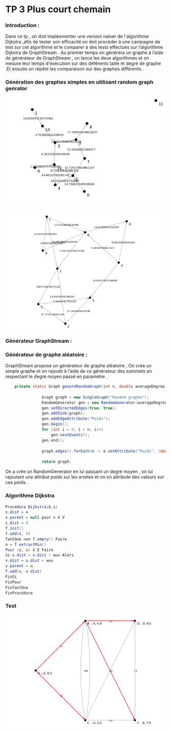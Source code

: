 # TP 3 Plus court chemain

### Introduction :
Dans ce tp , on  doit impléementer une version naiver de l'algorithme Dijkstra
,afin de tester son efficacité on doit procéder à une campagne de test sur cet algorithme et le comparer à des tests effectués sur l’algorithme Dijkstra de GraphStream .
Au premier temps on générera un graphe à l’aide de générateur de GraphStream , on lance les deux algorithmes et on mesure leur temps d'exécution sur des déférents taille  et degré de graphe .Et ensuite on répète les comparaison sur des graphes différents..
### Génération des graphes simples en utilisant random graph genrator
![Generation de graphes simples  ](data/g2.png)   

![Generation de graphes simples  ](data/g3.png)
###  Générateur GraphStream  :
### Générateur de graphe aléatoire :

GraphStream propose un générateur de graphe aléatoire , On crée un simple graphe et on rajoute  à l’aide de ce générateur
des sommets en respectant le degré moyen passé en paramètre .
```java
    private static Graph genereRandomGraph(int n, double averageDegree) {

                Graph graph = new SingleGraph("Random graphe");
                RandomGenerator gen = new RandomGenerator(averageDegree);
                gen.setDirectedEdges(true, true);
                gen.addSink(graph);
                gen.addEdgeAttribute("Poids");
                gen.begin();
                for (int i = 0; i < n; i++)
                    gen.nextEvents();
                gen.end();
        
                graph.edges().forEach(e -> e.setAttribute("Poids", (double) Math.abs(Math.random() * 20) + 1));
        
                return graph;
```

On a crée un RandomGenerator en lui passant un degré moyen , on lui rajoutant une attribut poids sur les
arretes et on on attribute des valeurs sur ces poids .

### Algorithme Dijkstra 

```java
Procédure Dijkstra(G,s)
v.dist ← ∞
v.parent ← null pour v ∈ V
s.dist ← 0
f.init()
f.add(s, 0)
TantQue non f.empty() Faire
u ← f.extractMin()
Pour (u, v) ∈ E Faire
Si v.dist > u.dist + wuv Alors
v.dist ← u.dist + wuv
v.parent ← u
f.add(v, v.dist)
FinSi
FinPour
FinTantQue
FinProcédure
```




### Test 
![Test algorithme DijkstraNaive ](data/2graph.png)   


